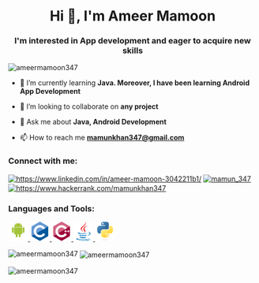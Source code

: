 <h1 align="center">Hi 👋, I'm Ameer Mamoon</h1>
<h3 align="center">I'm interested in App development and eager to acquire new skills</h3>

<p align="left"> <img src="https://komarev.com/ghpvc/?username=ameermamoon347&label=Profile%20views&color=0e75b6&style=flat" alt="ameermamoon347" /> </p>

- 🌱 I’m currently learning **Java. Moreover, I have been learning Android App Development**

- 👯 I’m looking to collaborate on **any project**

- 💬 Ask me about **Java, Android Development**

- 📫 How to reach me **mamunkhan347@gmail.com**

<h3 align="left">Connect with me:</h3>
<p align="left">
<a href="https://linkedin.com/in/https://www.linkedin.com/in/ameer-mamoon-3042211b1/" target="blank"><img align="center" src="https://raw.githubusercontent.com/rahuldkjain/github-profile-readme-generator/neutral-icons/src/images/icons/Social/linked-in-alt.svg" alt="https://www.linkedin.com/in/ameer-mamoon-3042211b1/" height="30" width="40" /></a>
<a href="https://instagram.com/mamun_347" target="blank"><img align="center" src="https://raw.githubusercontent.com/rahuldkjain/github-profile-readme-generator/neutral-icons/src/images/icons/Social/instagram.svg" alt="mamun_347" height="30" width="40" /></a>
<a href="https://www.hackerrank.com/https://www.hackerrank.com/mamunkhan347" target="blank"><img align="center" src="https://raw.githubusercontent.com/rahuldkjain/github-profile-readme-generator/neutral-icons/src/images/icons/Social/hackerrank.svg" alt="https://www.hackerrank.com/mamunkhan347" height="30" width="40" /></a>
</p>

<h3 align="left">Languages and Tools:</h3>
<p align="left"> <a href="https://developer.android.com" target="_blank"> <img src="https://raw.githubusercontent.com/devicons/devicon/master/icons/android/android-original-wordmark.svg" alt="android" width="40" height="40"/> </a> <a href="https://www.cprogramming.com/" target="_blank"> <img src="https://raw.githubusercontent.com/devicons/devicon/master/icons/c/c-original.svg" alt="c" width="40" height="40"/> </a> <a href="https://www.w3schools.com/cpp/" target="_blank"> <img src="https://raw.githubusercontent.com/devicons/devicon/master/icons/cplusplus/cplusplus-original.svg" alt="cplusplus" width="40" height="40"/> </a> <a href="https://www.java.com" target="_blank"> <img src="https://raw.githubusercontent.com/devicons/devicon/master/icons/java/java-original.svg" alt="java" width="40" height="40"/> </a> <a href="https://www.python.org" target="_blank"> <img src="https://raw.githubusercontent.com/devicons/devicon/master/icons/python/python-original.svg" alt="python" width="40" height="40"/> </a> </p>

<p><img align="left" src="https://github-readme-stats.vercel.app/api/top-langs?username=ameermamoon347&show_icons=true&locale=en&layout=compact" alt="ameermamoon347" /></p>

<p>&nbsp;<img align="center" src="https://github-readme-stats.vercel.app/api?username=ameermamoon347&show_icons=true&locale=en" alt="ameermamoon347" /></p>

<p><img align="center" src="https://github-readme-streak-stats.herokuapp.com/?user=ameermamoon347&" alt="ameermamoon347" /></p>
